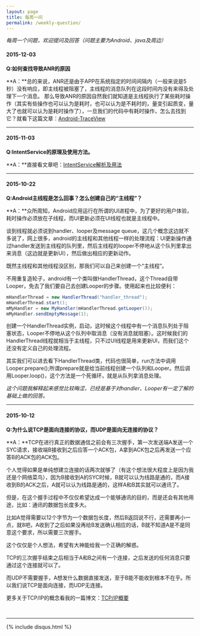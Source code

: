 ```yaml
---
layout: page
title: 每周一问
permalink: /weekly-question/
---
```


*每周一个问题，欢迎提问及回答（问题主要为Android、java及周边）*

#### 2015-12-03

**Q:如何查找导致ANR的原因**

**A：**总的来说，ANR还是由于APP在系统指定的时间间隔内（一般来说是5秒）没有响应，即主线程被阻塞了，主线程的消息队列在这段时间内没有来得及处理下一个消息。
那么导致ANR的原因自然我们就知道是主线程执行了某些耗时操作（其实有些操作也可以认为是耗时，也可以认为是不耗时的，量变引起质变，量大了也就可以认为是耗时操作了），一旦我们的代码中有耗时操作，怎么去找到它？就看下这篇文章：[Android-TraceView](http://blog.hikyson.cn/Android-TraceView%E7%9A%84%E4%BD%BF%E7%94%A8/)

---

#### 2015-11-03

**Q:IntentService的原理及使用方法。**

**A：**直接看文章吧：[IntentService解析及用法](http://blog.hikyson.cn/Intent-Service%E8%A7%A3%E6%9E%90%E5%8F%8A%E7%94%A8%E6%B3%95/)

---

#### 2015-10-22

**Q:Android主线程是怎么回事？怎么创建自己的“主线程”？**

**A：**众所周知，Android应用运行在所谓的UI进程中，为了更好的用户体验，耗时操作必须放在子线程，而UI更新必须在UI线程也就是主线程中。

谈到线程就必须说到handler、looper及message queue，这几个概念这边就不多说了，网上很多，android的主线程和其他线程一样的处理流程：UI更新操作通过handler发送到主线程的队列里，然后主线程的looper不停地从这个队列里拿出来消息（这边就是更新UI），然后做出相应的更新动作。

既然主线程和其他线程没区别，那我们可以自己来创建一个“主线程”。

不用重复造轮子，android有一个类叫做HandlerThread，这个Thread自带Looper，免去了我们要自己去创建Looper的步骤。使用起来也比较便利：

```java
mHandlerThread = new HandlerThread("handler_thread");
mHandlerThread.start();
mMyHandler = new MyHandler(mHandlerThread.getLooper());
mMyHandler.sendEmptyMessage(1);
```

创建一个HandlerThread实例，启动，这时候这个线程中有一个消息队列处于阻塞状态，Looper不停地从这个队列中取消息（没有消息就阻塞）。这时候我们的HandlerThread线程就相当于主线程，只不过UI线程是用来更新UI，而我们这个还没有定义自己的处理流程。

其实我们可以进去看下HandlerThread类，代码也很简单，run方法中调用Looper.prepare();所谓prepare就是给当前线程创建一个队列和Looper。然后调用Looper.loop()，这个方法是一个死循环，就是从队列拿消息处理。

*这个问题我解释起来感觉比较晦涩，已经是基于对handler、Looper有一定了解的基础上做的回答。*

---

#### 2015-10-12

**Q:为什么说TCP是面向连接的协议，而UDP是面向无连接的协议？**

**A：**TCP在进行真正的数据通信之前会有三次握手，第一次发送端A发送一个SYC请求，接收端B接收到之后应答一个ACK包，A拿到ACK包之后再发送一个应答B的ACK包的ACK包。

个人觉得如果是单纯想建立连接的话两次就够了（有这个想法很大程度上是因为我还是个网络菜鸟），因为B接收到A的SYC时候，B就可以认为线路是通的，而A接收到B的ACK之后，A就可以认为线路是通的，这样A和B其实就可以通讯了。

但是，在这个握手过程中不仅仅希望达成一个能够通讯的目的，而是还会有其他用途，比如：通讯的数据包长度多大。

比如A觉得需要以12个字节为一个数据包长度，然后B返回说不行，还需要再小一点，就8吧，A收到了之后如果没再给B发送确认相应的话，B就不知道A是不是同意这个要求，所以需要三次握手。

这个仅仅是个人想法，希望有大神能给我一个正确的解惑。

TCP的三次握手结束之后相当于A和B之间有一个连接，之后发送的任何消息只要通过这个连接就可以了。

而UDP不需要握手，A想发什么数据直接发送，至于B能不能收到根本不在乎。所以我们说TCP是面向连接，而UDP无连接。

更多关于TCP/IP的概念看我的一篇博文：[TCP/IP概要](http://blog.hikyson.cn/TCP-IP%E6%A6%82%E8%A6%81/)


<br/>
  
<hr/>

{% include disqus.html %}
